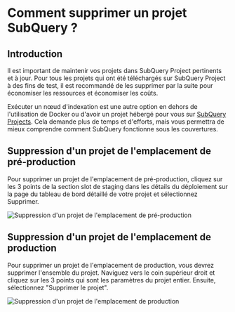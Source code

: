 # Comment supprimer un projet SubQuery ?

## Introduction

Il est important de maintenir vos projets dans SubQuery Project pertinents et à jour. Pour tous les projets qui ont été téléchargés sur SubQuery Project à des fins de test, il est recommandé de les supprimer par la suite pour économiser les ressources et économiser les coûts.

Exécuter un nœud d'indexation est une autre option en dehors de l'utilisation de Docker ou d'avoir un projet hébergé pour vous sur [SubQuery Projects](https://project.subquery.network/). Cela demande plus de temps et d'efforts, mais vous permettra de mieux comprendre comment SubQuery fonctionne sous les couvertures.

## Suppression d'un projet de l'emplacement de pré-production

Pour supprimer un projet de l'emplacement de pré-production, cliquez sur les 3 points de la section slot de staging dans les détails du déploiement sur la page du tableau de bord détaillé de votre projet et sélectionnez Supprimer.

![Suppression d'un projet de l'emplacement de pré-production](/assets/img/delete_staging.png)

## Suppression d'un projet de l'emplacement de production

Pour supprimer un projet de l'emplacement de production, vous devrez supprimer l'ensemble du projet. Naviguez vers le coin supérieur droit et cliquez sur les 3 points qui sont les paramètres du projet entier. Ensuite, sélectionnez "Supprimer le projet".

![Suppression d'un projet de l'emplacement de production](/assets/img/delete_production.png)